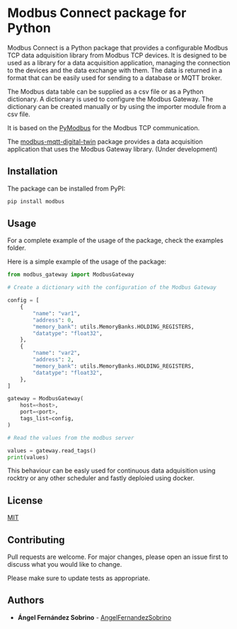 # Modbus Connect package for Python

Modbus Connect is a Python package that provides a configurable Modbus TCP data adquisition library from Modbus TCP devices. It is designed to be used as a library for a data acquisition application, managing the connection to the devices and the data exchange with them. The data is returned in a format that can be easily used for sending to a database or MQTT broker.

The Modbus data table can be supplied as a csv file or as a Python dictionary. A dictionary is used to configure the Modbus Gateway. The dictionary can be created manually or by using the importer module from a csv file.

It is based on the [PyModbus](https://github.com/riptideio/pymodbus) for the Modbus TCP communication.

The [modbus-mqtt-digital-twin]() package provides a data acquisition application that uses the Modbus Gateway library. (Under development)

## Installation

The package can be installed from PyPI:

```bash
pip install modbus
```

## Usage

For a complete example of the usage of the package, check the examples folder.

Here is a simple example of the usage of the package:

```python
from modbus_gateway import ModbusGateway

# Create a dictionary with the configuration of the Modbus Gateway

config = [
    {
        "name": "var1",
        "address": 0,
        "memory_bank": utils.MemoryBanks.HOLDING_REGISTERS,
        "datatype": "float32",
    },
    {
        "name": "var2",
        "address": 2,
        "memory_bank": utils.MemoryBanks.HOLDING_REGISTERS,
        "datatype": "float32",
    },
]

gateway = ModbusGateway(
    host=<host>,
    port=<port>,
    tags_list=config,
)

# Read the values from the modbus server

values = gateway.read_tags()
print(values)
```

This behaviour can be easly used for continuous data adquisition using rocktry or any other scheduler and fastly deploied using docker.

## License

[MIT](https://choosealicense.com/licenses/mit/)

## Contributing

Pull requests are welcome. For major changes, please open an issue first to discuss what you would like to change.

Please make sure to update tests as appropriate.

## Authors

-   **Ángel Fernández Sobrino** - [AngelFernandezSobrino](https://github.com/AngelFernandezSobrino)